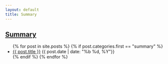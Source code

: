 ```yaml
---
layout: default
title: Summary
---
```

## [Summary]({{page.url}})
<div class="postcontent archive">
  <ul class="archive">
  {% for post in site.posts %}
    {% if post.categories.first == "summary"  %}
      <li>
      <a href="{{ post.url }}"> {{ post.title }}</a>
      <span class="archivedate hidemobile">{{ post.date | date: "%b %d, %Y"}}</span>
      </li>
    {% endif %}
  {% endfor %}
  </ul>
</div>